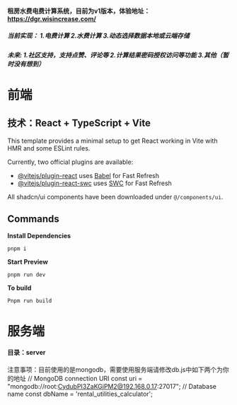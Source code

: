 #### 租房水费电费计算系统，目前为v1版本，体验地址：https://dgr.wisincrease.com/

##### 当前实现： 1.电费计算 2.水费计算 3.动态选择数据本地或云端存储

##### 未来: 1.社区支持，支持点赞、评论等 2.计算结果密码授权访问等功能 3.其他（暂时没有想到）

# 前端
## 技术：React + TypeScript + Vite

This template provides a minimal setup to get React working in Vite with HMR and some ESLint rules.

Currently, two official plugins are available:

- [@vitejs/plugin-react](https://github.com/vitejs/vite-plugin-react/blob/main/packages/plugin-react/README.md) uses [Babel](https://babeljs.io/) for Fast Refresh
- [@vitejs/plugin-react-swc](https://github.com/vitejs/vite-plugin-react-swc) uses [SWC](https://swc.rs/) for Fast Refresh

All shadcn/ui components have been downloaded under `@/components/ui`.

## Commands

**Install Dependencies**

```shell
pnpm i
```

**Start Preview**

```shell
pnpm run dev
```

**To build**

```shell
Pnpm run build
```

# 服务端
#### 目录：server
注意事项：目前使用的是mongodb，需要使用服务端请修改db.js中如下两个为你的地址
// MongoDB connection URI
const uri = "mongodb://root:CydubPI3ZaKGjPM2@192.168.0.17:27017";
// Database name
const dbName = 'rental_utilities_calculator';
